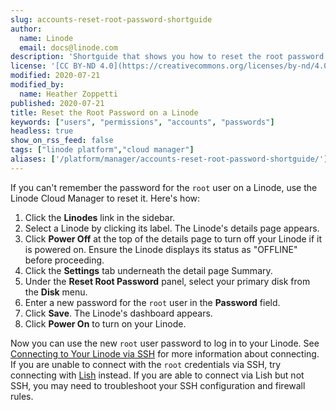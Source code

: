 ```yaml
---
slug: accounts-reset-root-password-shortguide
author:
  name: Linode
  email: docs@linode.com
description: 'Shortguide that shows you how to reset the root password on a Linode.'
license: '[CC BY-ND 4.0](https://creativecommons.org/licenses/by-nd/4.0)'
modified: 2020-07-21
modified_by:
  name: Heather Zoppetti
published: 2020-07-21
title: Reset the Root Password on a Linode
keywords: ["users", "permissions", "accounts", "passwords"]
headless: true
show_on_rss_feed: false
tags: ["linode platform","cloud manager"]
aliases: ['/platform/manager/accounts-reset-root-password-shortguide/']
---
```


If you can't remember the password for the `root` user on a Linode, use the Linode Cloud Manager to reset it. Here's how:

1.  Click the **Linodes** link in the sidebar.
1.  Select a Linode by clicking its label. The Linode's details page appears.
1.  Click **Power Off** at the top of the details page to turn off your Linode if it is powered on. Ensure the Linode displays its status as "OFFLINE" before proceeding.
1.  Click the **Settings** tab underneath the detail page Summary.
1.  Under the **Reset Root Password** panel, select your primary disk from the **Disk** menu.
1.  Enter a new password for the `root` user in the **Password** field.
1.  Click **Save**. The Linode's dashboard appears.
1.  Click **Power On** to turn on your Linode.

Now you can use the new `root` user password to log in to your Linode. See [Connecting to Your Linode via SSH](/docs/products/compute/compute-instances/guides/set-up-and-secure/#connect-to-the-instance) for more information about connecting. If you are unable to connect with the `root` credentials via SSH, try connecting with [Lish](/docs/products/compute/compute-instances/guides/lish/) instead. If you are able to connect via Lish but not SSH, you may need to troubleshoot your SSH configuration and firewall rules.
